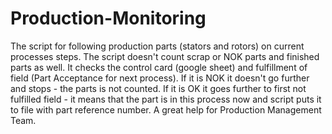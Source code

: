 # Production-Monitoring

The script for following production parts (stators and rotors) on current processes steps. The script doesn't count scrap or NOK parts and finished parts as well.
It checks the control card (google sheet) and fulfillment of field (Part Acceptance for next process). If it is NOK it doesn't go further and stops - the parts is not counted. If it is OK it goes further to first not fulfilled field - it means that the part is in this process now and script puts it to file with part reference number.
A great help for Production Management Team.
